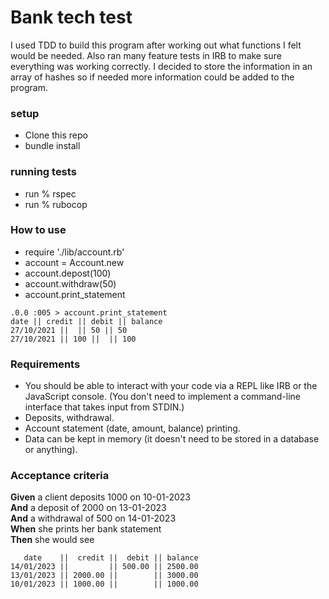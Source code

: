 # Bank tech test
 
I used TDD to build this program after working out what functions I felt would be needed. Also ran many feature tests in IRB to make sure everything was working correctly. I decided to store the information in an array of hashes so if needed more information could be added to the program.

### setup
* Clone this repo
* bundle install

### running tests
* run % rspec
* run % rubocop

### How to use
* require './lib/account.rb'
* account = Account.new
* account.depost(100)
* account.withdraw(50)
* account.print_statement
```
.0.0 :005 > account.print_statement
date || credit || debit || balance
27/10/2021 ||  || 50 || 50
27/10/2021 || 100 ||  || 100
```


### Requirements

* You should be able to interact with your code via a REPL like IRB or the JavaScript console. (You don't need to implement a command-line interface that takes input from STDIN.)
* Deposits, withdrawal.
* Account statement (date, amount, balance) printing.
* Data can be kept in memory (it doesn't need to be stored in a database or anything).

### Acceptance criteria

**Given** a client deposits 1000 on 10-01-2023  
**And** a deposit of 2000 on 13-01-2023  
**And** a withdrawal of 500 on 14-01-2023  
**When** she prints her bank statement  
**Then** she would see

```
   date    ||  credit ||  debit || balance
14/01/2023 ||         || 500.00 || 2500.00
13/01/2023 || 2000.00 ||        || 3000.00
10/01/2023 || 1000.00 ||        || 1000.00
```
